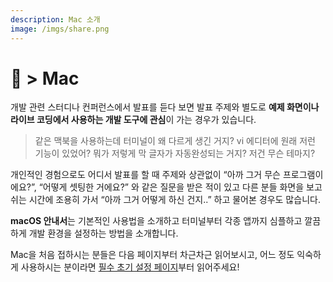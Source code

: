 ```yaml
---
description: Mac 소개
image: /imgs/share.png
---
```


#  > Mac

<custom-image src="/imgs/index/mac.jpg" alt="MacBook Air 2020" />

개발 관련 스터디나 컨퍼런스에서 발표를 듣다 보면 발표 주제와 별도로 **예제 화면이나 라이브 코딩에서 사용하는 개발 도구에 관심**이 가는 경우가 있습니다.

<asciinema id="terminal-demo" title="💻 terminal" src="/mac/asciinema/terminal-demo.json" />

> 같은 맥북을 사용하는데 터미널이 왜 다르게 생긴 거지? vi 에디터에 원래 저런 기능이 있었어? 뭐가 저렇게 막 글자가 자동완성되는 거지? 저건 무슨 테마지?

개인적인 경험으로도 어디서 발표를 할 때 주제와 상관없이 “아까 그거 무슨 프로그램이에요?”, “어떻게 셋팅한 거에요?” 와 같은 질문을 받은 적이 있고 다른 분들 화면을 보고 쉬는 시간에 조용히 가서 “아까 그거 어떻게 하신 건지..” 하고 물어본 경우도 많습니다.

**macOS 안내서**는 기본적인 사용법을 소개하고 터미널부터 각종 앱까지 심플하고 깔끔하게 개발 환경을 설정하는 방법을 소개합니다.

Mac을 처음 접하시는 분들은 다음 페이지부터 차근차근 읽어보시고, 어느 정도 익숙하게 사용하시는 분이라면 [필수 초기 설정 페이지](../setup/hello)부터 읽어주세요!
